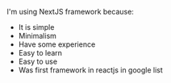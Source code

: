 I'm using NextJS framework because:

* It is simple
* Minimalism
* Have some experience
* Easy to learn
* Easy to use
* Was first framework in reactjs in google list
